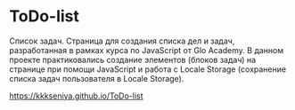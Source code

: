 # ToDo-list

Список задач. Страница для создания списка дел и задач, разработанная в рамках курса по JavaScript от Glo Academy. В данном проекте практиковались создание элементов (блоков задач) на странице при помощи JavaScript и работа с Locale Storage (сохранение списка задач пользователя в Locale Storage).

https://kkkseniya.github.io/ToDo-list
